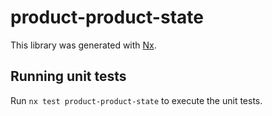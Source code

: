 # product-product-state

This library was generated with [Nx](https://nx.dev).

## Running unit tests

Run `nx test product-product-state` to execute the unit tests.
